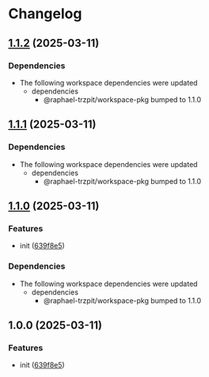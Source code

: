 # Changelog

## [1.1.2](https://github.com/raphael-trzpit/release-mono-repo/compare/dependant-service-v1.1.0...dependant-service@v1.1.2) (2025-03-11)


### Dependencies

* The following workspace dependencies were updated
  * dependencies
    * @raphael-trzpit/workspace-pkg bumped to 1.1.0

## [1.1.1](https://github.com/raphael-trzpit/release-mono-repo/compare/dependant-service-v1.1.0...dependant-service@v1.1.1) (2025-03-11)


### Dependencies

* The following workspace dependencies were updated
  * dependencies
    * @raphael-trzpit/workspace-pkg bumped to 1.1.0

## [1.1.0](https://github.com/raphael-trzpit/release-mono-repo/compare/dependant-service-v1.0.1...dependant-service-v1.1.0) (2025-03-11)


### Features

* init ([639f8e5](https://github.com/raphael-trzpit/release-mono-repo/commit/639f8e5ff967ebf42bed63a2ba73279a957b1ded))


### Dependencies

* The following workspace dependencies were updated
  * dependencies
    * @raphael-trzpit/workspace-pkg bumped to 1.1.0

## 1.0.0 (2025-03-11)


### Features

* init ([639f8e5](https://github.com/raphael-trzpit/release-mono-repo/commit/639f8e5ff967ebf42bed63a2ba73279a957b1ded))
